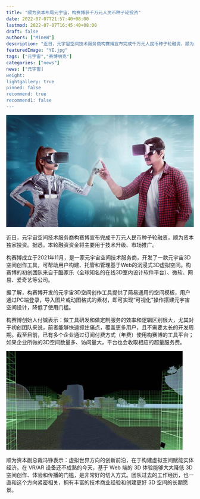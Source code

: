 ```yaml
---
title: "顺为资本布局元宇宙，构赛博获千万元人民币种子轮投资"
date: 2022-07-07T21:57:40+08:00
lastmod: 2022-07-07T16:45:40+08:00
draft: false
authors: ["MineW"]
description: "近日，元宇宙空间技术服务商构赛博宣布完成千万元人民币种子轮融资，顺为资本独家投资。据悉，本轮融资资金将主要用于技术升级、市场推广。"
featuredImage: "YE.jpg"
tags: ["元宇宙","赛博朋克"]
categories: ["news"]
news: ["元宇宙]
weight: 
lightgallery: true
pinned: false
recommend: true
recommend1: false
---
```


![uu](uu.jpg)

近日，元宇宙空间技术服务商构赛博宣布完成千万元人民币种子轮融资，顺为资本独家投资。据悉，本轮融资资金将主要用于技术升级、市场推广。

构赛博成立于2021年11月，是一家元宇宙空间技术服务商，开发了一款元宇宙3D空间创作工具，可帮助用户构建、托管和管理基于Web的沉浸式3D虚拟空间。构赛博的初创团队来自于酷家乐（全球知名的在线3D室内设计软件平台）、微软、网易、爱奇艺等公司。

据了解，构赛博开发的元宇宙3D空间创作工具提供了简易通用的空间模板，用户通过PC端登录，导入图片或动图格式的素材，即可实现“可视化”操作搭建元宇宙空间设计，降低了使用门槛。

构赛博创始人付铖表示：做工具研发和做定制服务的效率和逻辑区别很大，尤其对于初创团队来说，前者能够快速抓住痛点，覆盖更多用户，且不需要太长的开发周期。截至目前，已有多个企业通过订阅付费方式（年费）使用构赛博的工具平台；如果企业所做的3D空间数量多、访问量大，平台也会收取相应的超量服务费。

![th](th.jpg)

顺为资本副总裁冯铮表示：虚拟世界方向的创新前沿，在于构建虚拟空间赋能实体经济。在 VR/AR 设备还不成熟的今天，基于 Web 端的 3D 体验能够大大降低 3D 空间创作、体验和传播的门槛，是非常好的切入方式。团队过去的工作经历，也一直和这个方向紧密相关，拥有丰富的技术商业经验和创建更好 3D 空间的长期愿景。